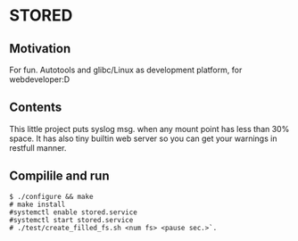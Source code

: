 STORED
======

## Motivation
For fun.
Autotools and glibc/Linux as development platform, for webdeveloper:D

## Contents
This little project puts syslog msg. when any mount point has less than 30%  space.
It has also tiny builtin web server so you can get your warnings in restfull manner.

## Compilile and run
```
$ ./configure && make
# make install
#systemctl enable stored.service
#systemctl start stored.service
# ./test/create_filled_fs.sh <num fs> <pause sec.>`.
```